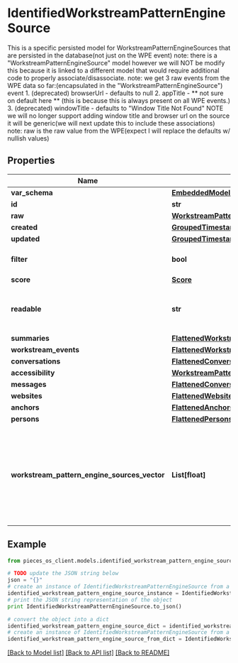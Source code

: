 # IdentifiedWorkstreamPatternEngineSource

This is a specific persisted model for WorkstreamPatternEngineSources that are persisted in the database(not just on the WPE event)  note: there is a \"WorkstreamPatternEngineSource\" model however we will NOT be modify this because it is linked to a different model that would require additional code to properly associate/disassociate.  note: we get 3 raw events from the WPE data so far:(encapsulated in the \"WorkstreamPatternEngineSource\") event 1. (deprecated) browserUrl - defaults to null 2. appTitle - ** not sure on default here ** (this is because this is always present on all WPE events.) 3. (deprecated) windowTitle - defaults to \"Window Title Not Found\"  NOTE we will no longer support adding window title and browser url on the source it will be generic(we will next update this to include these associations)  note: raw is the raw value from the WPE(expect I will replace the defaults w/ nullish values)

## Properties
Name | Type | Description | Notes
------------ | ------------- | ------------- | -------------
**var_schema** | [**EmbeddedModelSchema**](EmbeddedModelSchema.md) |  | [optional] 
**id** | **str** |  | 
**raw** | [**WorkstreamPatternEngineSource**](WorkstreamPatternEngineSource.md) |  | 
**created** | [**GroupedTimestamp**](GroupedTimestamp.md) |  | 
**updated** | [**GroupedTimestamp**](GroupedTimestamp.md) |  | 
**filter** | **bool** | This will determine if we want to filter this specific source | [optional] 
**score** | [**Score**](Score.md) |  | [optional] 
**readable** | **str** | This is the name of the source(defualt original data) this is NOT used for matching just for readability | 
**summaries** | [**FlattenedWorkstreamSummaries**](FlattenedWorkstreamSummaries.md) |  | [optional] 
**workstream_events** | [**FlattenedWorkstreamEvents**](FlattenedWorkstreamEvents.md) |  | [optional] 
**conversations** | [**FlattenedConversations**](FlattenedConversations.md) |  | [optional] 
**accessibility** | [**WorkstreamPatternEngineSourceSupportedAccessibility**](WorkstreamPatternEngineSourceSupportedAccessibility.md) |  | [optional] 
**messages** | [**FlattenedConversationMessages**](FlattenedConversationMessages.md) |  | [optional] 
**websites** | [**FlattenedWebsites**](FlattenedWebsites.md) |  | [optional] 
**anchors** | [**FlattenedAnchors**](FlattenedAnchors.md) |  | [optional] 
**persons** | [**FlattenedPersons**](FlattenedPersons.md) |  | [optional] 
**workstream_pattern_engine_sources_vector** | **List[float]** | This is the embedding for the wpeSource.(NEEDs to collectionection.vector) and specific here because we can only index on a single name NOTE: this the the vector index that corresponds the the couchbase lite index. | [optional] 

## Example

```python
from pieces_os_client.models.identified_workstream_pattern_engine_source import IdentifiedWorkstreamPatternEngineSource

# TODO update the JSON string below
json = "{}"
# create an instance of IdentifiedWorkstreamPatternEngineSource from a JSON string
identified_workstream_pattern_engine_source_instance = IdentifiedWorkstreamPatternEngineSource.from_json(json)
# print the JSON string representation of the object
print IdentifiedWorkstreamPatternEngineSource.to_json()

# convert the object into a dict
identified_workstream_pattern_engine_source_dict = identified_workstream_pattern_engine_source_instance.to_dict()
# create an instance of IdentifiedWorkstreamPatternEngineSource from a dict
identified_workstream_pattern_engine_source_from_dict = IdentifiedWorkstreamPatternEngineSource.from_dict(identified_workstream_pattern_engine_source_dict)
```
[[Back to Model list]](../README.md#documentation-for-models) [[Back to API list]](../README.md#documentation-for-api-endpoints) [[Back to README]](../README.md)


